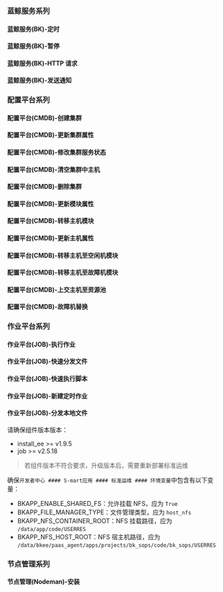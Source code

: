 ### 蓝鲸服务系列

#### 蓝鲸服务(BK)-定时
#### 蓝鲸服务(BK)-暂停
#### 蓝鲸服务(BK)-HTTP 请求
#### 蓝鲸服务(BK)-发送通知

### 配置平台系列

#### 配置平台(CMDB)-创建集群
#### 配置平台(CMDB)-更新集群属性
#### 配置平台(CMDB)-修改集群服务状态
#### 配置平台(CMDB)-清空集群中主机
#### 配置平台(CMDB)-删除集群
#### 配置平台(CMDB)-更新模块属性
#### 配置平台(CMDB)-转移主机模块
#### 配置平台(CMDB)-更新主机属性
#### 配置平台(CMDB)-转移主机至空闲机模块
#### 配置平台(CMDB)-转移主机至故障机模块
#### 配置平台(CMDB)-上交主机至资源池
#### 配置平台(CMDB)-故障机替换


### 作业平台系列

#### 作业平台(JOB)-执行作业
#### 作业平台(JOB)-快速分发文件
#### 作业平台(JOB)-快速执行脚本
#### 作业平台(JOB)-新建定时作业
#### 作业平台(JOB)-分发本地文件

请确保组件版本版本：

- install_ee >= v1.9.5
- job >= v2.5.18

> 若组件版本不符合要求，升级版本后，需要重新部署标准运维


确保`开发者中心 #### S-mart应用 #### 标准运维 #### 环境变量`中包含有以下变量：


- BKAPP_ENABLE_SHARED_FS：允许挂载 NFS，应为 `True`
- BKAPP_FILE_MANAGER_TYPE：文件管理类型，应为 `host_nfs`
- BKAPP_NFS_CONTAINER_ROOT：NFS 挂载路径，应为 `/data/app/code/USERRES`
- BKAPP_NFS_HOST_ROOT：NFS 宿主机路径，应为 `/data/bkee/paas_agent/apps/projects/bk_sops/code/bk_sops/USERRES`



### 节点管理系列

#### 节点管理(Nodeman)-安装
